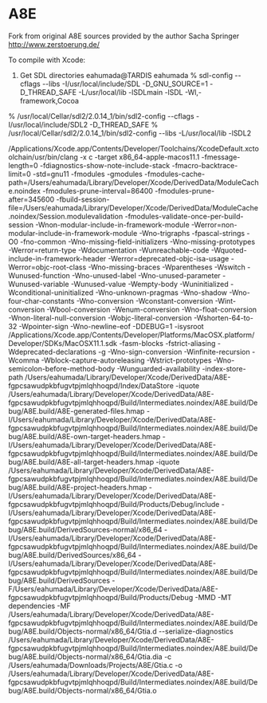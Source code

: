 # A8E
Fork from original A8E sources provided by the author Sacha Springer http://www.zerstoerung.de/


To compile with Xcode:

1) Get SDL directories
eahumada@TARDIS eahumada %  sdl-config --cflags --libs
-I/usr/local/include/SDL -D_GNU_SOURCE=1 -D_THREAD_SAFE
-L/usr/local/lib -lSDLmain -lSDL -Wl,-framework,Cocoa


% /usr/local/Cellar/sdl2/2.0.14_1/bin/sdl2-config --cflags 
-I/usr/local/include/SDL2 -D_THREAD_SAFE
% /usr/local/Cellar/sdl2/2.0.14_1/bin/sdl2-config --libs
-L/usr/local/lib -lSDL2


 /Applications/Xcode.app/Contents/Developer/Toolchains/XcodeDefault.xctoolchain/usr/bin/clang -x c -target x86_64-apple-macos11.1 -fmessage-length\=0 -fdiagnostics-show-note-include-stack -fmacro-backtrace-limit\=0 -std\=gnu11 -fmodules -gmodules -fmodules-cache-path\=/Users/eahumada/Library/Developer/Xcode/DerivedData/ModuleCache.noindex -fmodules-prune-interval\=86400 -fmodules-prune-after\=345600 -fbuild-session-file\=/Users/eahumada/Library/Developer/Xcode/DerivedData/ModuleCache.noindex/Session.modulevalidation -fmodules-validate-once-per-build-session -Wnon-modular-include-in-framework-module -Werror\=non-modular-include-in-framework-module -Wno-trigraphs -fpascal-strings -O0 -fno-common -Wno-missing-field-initializers -Wno-missing-prototypes -Werror\=return-type -Wdocumentation -Wunreachable-code -Wquoted-include-in-framework-header -Werror\=deprecated-objc-isa-usage -Werror\=objc-root-class -Wno-missing-braces -Wparentheses -Wswitch -Wunused-function -Wno-unused-label -Wno-unused-parameter -Wunused-variable -Wunused-value -Wempty-body -Wuninitialized -Wconditional-uninitialized -Wno-unknown-pragmas -Wno-shadow -Wno-four-char-constants -Wno-conversion -Wconstant-conversion -Wint-conversion -Wbool-conversion -Wenum-conversion -Wno-float-conversion -Wnon-literal-null-conversion -Wobjc-literal-conversion -Wshorten-64-to-32 -Wpointer-sign -Wno-newline-eof -DDEBUG\=1 -isysroot /Applications/Xcode.app/Contents/Developer/Platforms/MacOSX.platform/Developer/SDKs/MacOSX11.1.sdk -fasm-blocks -fstrict-aliasing -Wdeprecated-declarations -g -Wno-sign-conversion -Winfinite-recursion -Wcomma -Wblock-capture-autoreleasing -Wstrict-prototypes -Wno-semicolon-before-method-body -Wunguarded-availability -index-store-path /Users/eahumada/Library/Developer/Xcode/DerivedData/A8E-fgpcsawudpkbfugvtpjmlqhhoqpd/Index/DataStore -iquote /Users/eahumada/Library/Developer/Xcode/DerivedData/A8E-fgpcsawudpkbfugvtpjmlqhhoqpd/Build/Intermediates.noindex/A8E.build/Debug/A8E.build/A8E-generated-files.hmap -I/Users/eahumada/Library/Developer/Xcode/DerivedData/A8E-fgpcsawudpkbfugvtpjmlqhhoqpd/Build/Intermediates.noindex/A8E.build/Debug/A8E.build/A8E-own-target-headers.hmap -I/Users/eahumada/Library/Developer/Xcode/DerivedData/A8E-fgpcsawudpkbfugvtpjmlqhhoqpd/Build/Intermediates.noindex/A8E.build/Debug/A8E.build/A8E-all-target-headers.hmap -iquote /Users/eahumada/Library/Developer/Xcode/DerivedData/A8E-fgpcsawudpkbfugvtpjmlqhhoqpd/Build/Intermediates.noindex/A8E.build/Debug/A8E.build/A8E-project-headers.hmap -I/Users/eahumada/Library/Developer/Xcode/DerivedData/A8E-fgpcsawudpkbfugvtpjmlqhhoqpd/Build/Products/Debug/include -I/Users/eahumada/Library/Developer/Xcode/DerivedData/A8E-fgpcsawudpkbfugvtpjmlqhhoqpd/Build/Intermediates.noindex/A8E.build/Debug/A8E.build/DerivedSources-normal/x86_64 -I/Users/eahumada/Library/Developer/Xcode/DerivedData/A8E-fgpcsawudpkbfugvtpjmlqhhoqpd/Build/Intermediates.noindex/A8E.build/Debug/A8E.build/DerivedSources/x86_64 -I/Users/eahumada/Library/Developer/Xcode/DerivedData/A8E-fgpcsawudpkbfugvtpjmlqhhoqpd/Build/Intermediates.noindex/A8E.build/Debug/A8E.build/DerivedSources -F/Users/eahumada/Library/Developer/Xcode/DerivedData/A8E-fgpcsawudpkbfugvtpjmlqhhoqpd/Build/Products/Debug -MMD -MT dependencies -MF /Users/eahumada/Library/Developer/Xcode/DerivedData/A8E-fgpcsawudpkbfugvtpjmlqhhoqpd/Build/Intermediates.noindex/A8E.build/Debug/A8E.build/Objects-normal/x86_64/Gtia.d --serialize-diagnostics /Users/eahumada/Library/Developer/Xcode/DerivedData/A8E-fgpcsawudpkbfugvtpjmlqhhoqpd/Build/Intermediates.noindex/A8E.build/Debug/A8E.build/Objects-normal/x86_64/Gtia.dia -c /Users/eahumada/Downloads/Projects/A8E/Gtia.c -o /Users/eahumada/Library/Developer/Xcode/DerivedData/A8E-fgpcsawudpkbfugvtpjmlqhhoqpd/Build/Intermediates.noindex/A8E.build/Debug/A8E.build/Objects-normal/x86_64/Gtia.o
